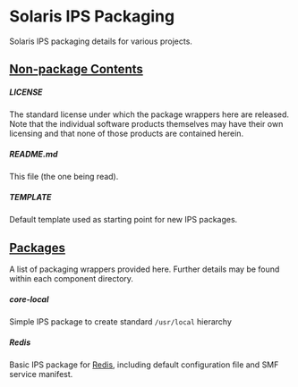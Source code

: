 # Solaris IPS Packaging
Solaris IPS packaging details for various projects.


## <u>Non-package Contents</u>

##### LICENSE
The standard license under which the package wrappers here are released.  Note that the individual software products themselves may have their own licensing and that none of those products are contained herein.

##### README.md
This file (the one being read).

##### TEMPLATE
Default template used as starting point for new IPS packages.


## <u>Packages</u>
A list of packaging wrappers provided here.  Further details may be found within each component directory.

##### core-local
Simple IPS package to create standard `/usr/local` hierarchy

##### Redis
Basic IPS package for [Redis](https://redis.io), including default configuration file and SMF service manifest.
